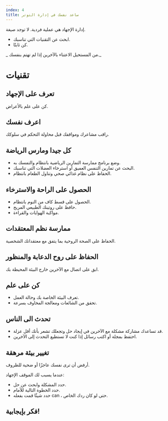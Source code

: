 ```yaml
---
index: 4
title: ساعد نفسك في إدارة التوتر
---
```

إدارة الإجهاد هي عملية فردية. لا توجد صيغة.

*   ابحث عن التقنيات التي تناسبك.
*   كن ثابتًا.

_ من المستحيل الاعتناء بالآخرين إذا لم تهتم بنفسك._

# تقنيات

## تعرف على الإجهاد

كن على علم بالأعراض.

## اعرف نفسك

راقب مشاعرك ومواقفك قبل محاولة التحكم في سلوكك.

## كل جيدا ومارس الرياضة

*   وضع برنامج ممارسة التمارين الرياضية بانتظام والتمسك به.
*   البحث عن تمارين التنفس العميق أو استرخاء العضلات التي تناسبك.
*   الحفاظ على نظام غذائي صحي وتناول الطعام بانتظام.

## الحصول على الراحة والاسترخاء

*   الحصول على قسط كاف من النوم بانتظام.
*   حافظ على روتينك الطبيعي المريح.
*   مواكبة الهوايات والقراءة.

## ممارسة نظم المعتقدات

الحفاظ على الصحة الروحية بما يتفق مع معتقداتك الشخصية.

## الحفاظ على روح الدعابة والمنظور

ابق على اتصال مع الآخرين خارج البيئة المحيطة بك.

## كن على علم

*   تعرف البيئة الخاصة بك وحالة العمل.
*   تحقق من الشائعات ومعالجة المخاوف بسرعة.

## تحدث الى الناس

*   قد تساعدك مشاركة مشكلة مع الآخرين في إيجاد حل وتجعلك تشعر بأنك أقل عزلة.
*   احتفظ بمجلة أو اكتب رسائل إذا كنت لا تستطيع التحدث إلى الآخرين.

## تغيير بيئة مرهقة

أرفض أن ترى نفسك عاجزًا أو ضحية للظروف.

عندما يسبب لك الموقف الإجهاد:

*   حدد المشكلة وابحث عن حل.
*   حدد الخطوة التالية للأمام.
*   حدد شيئًا قمت بفعله can ، حتى لو كان ردك الخاص.

## فكر بإيجابية!